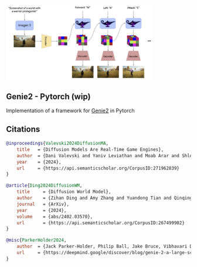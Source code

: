 <img src="./genie2.png" width="400px"></img>

## Genie2 - Pytorch (wip)

Implementation of a framework for <a href="https://deepmind.google/discover/blog/genie-2-a-large-scale-foundation-world-model/">Genie2</a> in Pytorch

## Citations

```bibtex
@inproceedings{Valevski2024DiffusionMA,
    title   = {Diffusion Models Are Real-Time Game Engines},
    author  = {Dani Valevski and Yaniv Leviathan and Moab Arar and Shlomi Fruchter},
    year    = {2024},
    url     = {https://api.semanticscholar.org/CorpusID:271962839}
}
```

```bibtex
@article{Ding2024DiffusionWM,
    title     = {Diffusion World Model},
    author    = {Zihan Ding and Amy Zhang and Yuandong Tian and Qinqing Zheng},
    journal   = {ArXiv},
    year      = {2024},
    volume    = {abs/2402.03570},
    url       = {https://api.semanticscholar.org/CorpusID:267499902}
}
```

```bibtex
@misc{ParkerHolder2024,
    author  = {Jack Parker-Holder, Philip Ball, Jake Bruce, Vibhavari Dasagi, Kristian Holsheimer, Christos Kaplanis, Alexandre Moufarek, Guy Scully, Jeremy Shar, Jimmy Shi, Stephen Spencer, Jessica Yung, Michael Dennis, Sultan Kenjeyev, Shangbang Long, Vlad Mnih, Harris Chan, Maxime Gazeau, Bonnie Li, Fabio Pardo, Luyu Wang, Lei Zhang, Frederic Besse, Tim Harley, Anna Mitenkova, Jane Wang, Jeff Clune, Demis Hassabis, Raia Hadsell, Adrian Bolton, Satinder Singh, Tim Rocktäschel},
    url     = {https://deepmind.google/discover/blog/genie-2-a-large-scale-foundation-world-model/}
}
```
